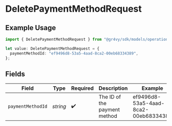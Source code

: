 # DeletePaymentMethodRequest

## Example Usage

```typescript
import { DeletePaymentMethodRequest } from "@gr4vy/sdk/models/operations";

let value: DeletePaymentMethodRequest = {
  paymentMethodId: "ef9496d8-53a5-4aad-8ca2-00eb68334389",
};
```

## Fields

| Field                                | Type                                 | Required                             | Description                          | Example                              |
| ------------------------------------ | ------------------------------------ | ------------------------------------ | ------------------------------------ | ------------------------------------ |
| `paymentMethodId`                    | *string*                             | :heavy_check_mark:                   | The ID of the payment method         | ef9496d8-53a5-4aad-8ca2-00eb68334389 |